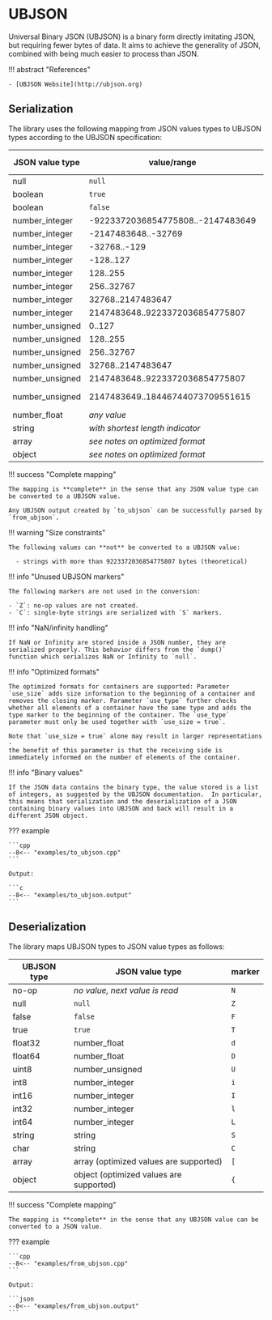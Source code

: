 # UBJSON

Universal Binary JSON (UBJSON) is a binary form directly imitating JSON, but requiring fewer bytes of data. It aims to achieve the generality of JSON, combined with being much easier to process than JSON.

!!! abstract "References"

	- [UBJSON Website](http://ubjson.org)

## Serialization

The library uses the following mapping from JSON values types to UBJSON types according to the UBJSON specification:

| JSON value type | value/range                       | UBJSON type    | marker |
|-----------------|-----------------------------------|----------------|--------|
| null            | `null`                            | null           | `Z`    |
| boolean         | `true`                            | true           | `T`    |
| boolean         | `false`                           | false          | `F`    |
| number_integer  | -9223372036854775808..-2147483649 | int64          | `L`    |
| number_integer  | -2147483648..-32769               | int32          | `l`    |
| number_integer  | -32768..-129                      | int16          | `I`    |
| number_integer  | -128..127                         | int8           | `i`    |
| number_integer  | 128..255                          | uint8          | `U`    |
| number_integer  | 256..32767                        | int16          | `I`    |
| number_integer  | 32768..2147483647                 | int32          | `l`    |
| number_integer  | 2147483648..9223372036854775807   | int64          | `L`    |
| number_unsigned | 0..127                            | int8           | `i`    |
| number_unsigned | 128..255                          | uint8          | `U`    |
| number_unsigned | 256..32767                        | int16          | `I`    |
| number_unsigned | 32768..2147483647                 | int32          | `l`    |
| number_unsigned | 2147483648..9223372036854775807   | int64          | `L`    |
| number_unsigned | 2147483649..18446744073709551615  | high-precision | `H`    |
| number_float    | *any value*                       | float64        | `D`    |
| string          | *with shortest length indicator*  | string         | `S`    |
| array           | *see notes on optimized format*   | array          | `[`    |
| object          | *see notes on optimized format*   | map            | `{`    |

!!! success "Complete mapping"

	The mapping is **complete** in the sense that any JSON value type can be converted to a UBJSON value.

	Any UBJSON output created by `to_ubjson` can be successfully parsed by `from_ubjson`.

!!! warning "Size constraints"

	The following values can **not** be converted to a UBJSON value:

      - strings with more than 9223372036854775807 bytes (theoretical)

!!! info "Unused UBJSON markers"

	The following markers are not used in the conversion:
    
    - `Z`: no-op values are not created.
    - `C`: single-byte strings are serialized with `S` markers.

!!! info "NaN/infinity handling"

	If NaN or Infinity are stored inside a JSON number, they are
    serialized properly. This behavior differs from the `dump()`
    function which serializes NaN or Infinity to `null`.

!!! info "Optimized formats"

	The optimized formats for containers are supported: Parameter
    `use_size` adds size information to the beginning of a container and
    removes the closing marker. Parameter `use_type` further checks
    whether all elements of a container have the same type and adds the
    type marker to the beginning of the container. The `use_type`
    parameter must only be used together with `use_size = true`.

    Note that `use_size = true` alone may result in larger representations -
    the benefit of this parameter is that the receiving side is
    immediately informed on the number of elements of the container.

!!! info "Binary values"

	If the JSON data contains the binary type, the value stored is a list
    of integers, as suggested by the UBJSON documentation.  In particular,
    this means that serialization and the deserialization of a JSON
    containing binary values into UBJSON and back will result in a
    different JSON object.


??? example

    ```cpp
    --8<-- "examples/to_ubjson.cpp"
    ```

    Output:

    ```c
    --8<-- "examples/to_ubjson.output"
    ```

## Deserialization

The library maps UBJSON types to JSON value types as follows:

| UBJSON type | JSON value type                         | marker |
|-------------|-----------------------------------------|--------|
| no-op       | *no value, next value is read*          | `N`    |
| null        | `null`                                  | `Z`    |
| false       | `false`                                 | `F`    |
| true        | `true`                                  | `T`    |
| float32     | number_float                            | `d`    |
| float64     | number_float                            | `D`    |
| uint8       | number_unsigned                         | `U`    |
| int8        | number_integer                          | `i`    |
| int16       | number_integer                          | `I`    |
| int32       | number_integer                          | `l`    |
| int64       | number_integer                          | `L`    |
| string      | string                                  | `S`    |
| char        | string                                  | `C`    |
| array       | array (optimized values are supported)  | `[`    |
| object      | object (optimized values are supported) | `{`    |

!!! success "Complete mapping"

	The mapping is **complete** in the sense that any UBJSON value can be converted to a JSON value.


??? example

    ```cpp
    --8<-- "examples/from_ubjson.cpp"
    ```

    Output:

    ```json
    --8<-- "examples/from_ubjson.output"
    ```
